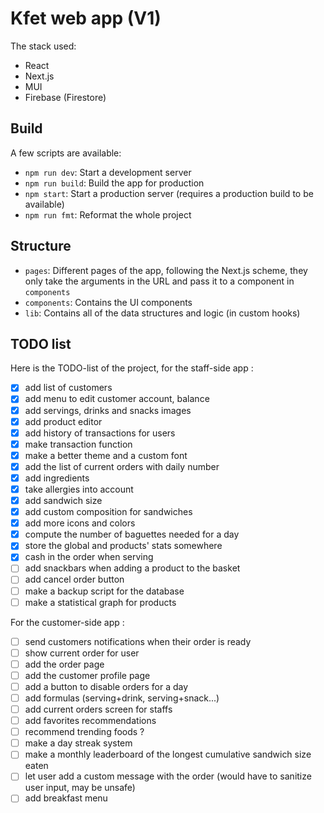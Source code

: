 # Kfet web app (V1)

The stack used:
* React
* Next.js
* MUI
* Firebase (Firestore)

## Build

A few scripts are available:
* `npm run dev`: Start a development server
* `npm run build`: Build the app for production
* `npm start`: Start a production server (requires a production build to be available)
* `npm run fmt`: Reformat the whole project

## Structure
* `pages`: Different pages of the app, following the Next.js scheme, they only take the arguments in the URL and pass it to a component in `components`
* `components`: Contains the UI components
* `lib`: Contains all of the data structures and logic (in custom hooks)

## TODO list

Here is the TODO-list of the project, for the staff-side app :
- [x] add list of customers
- [x] add menu to edit customer account, balance
- [x] add servings, drinks and snacks images
- [x] add product editor
- [x] add history of transactions for users
- [x] make transaction function
- [x] make a better theme and a custom font
- [x] add the list of current orders with daily number
- [x] add ingredients
- [x] take allergies into account
- [x] add sandwich size
- [x] add custom composition for sandwiches
- [x] add more icons and colors
- [x] compute the number of baguettes needed for a day
- [x] store the global and products' stats somewhere
- [x] cash in the order when serving
- [ ] add snackbars when adding a product to the basket
- [ ] add cancel order button
- [ ] make a backup script for the database
- [ ] make a statistical graph for products

For the customer-side app :
- [ ] send customers notifications when their order is ready
- [ ] show current order for user
- [ ] add the order page
- [ ] add the customer profile page
- [ ] add a button to disable orders for a day
- [ ] add formulas (serving+drink, serving+snack...)
- [ ] add current orders screen for staffs
- [ ] add favorites recommendations
- [ ] recommend trending foods ?
- [ ] make a day streak system
- [ ] make a monthly leaderboard of the longest cumulative sandwich size eaten
- [ ] let user add a custom message with the order (would have to sanitize user input, may be unsafe)
- [ ] add breakfast menu